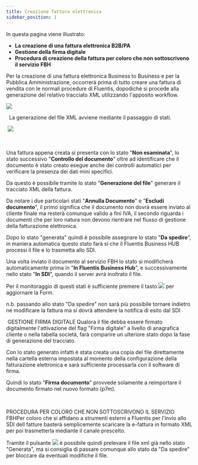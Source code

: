 ```yaml
---
title: Creazione fattura elettronica
sidebar_position: 1
---
```


In questa pagina viene illustrato:

 - **La creazione di una fattura elettronica B2B/PA**  
 - **Gestione della firma digitale**  
 - **Procedura di creazione della fattura per coloro che non sottoscrivono il servizio FBH**  

Per la creazione di una fattura elettronica Business to Business e per la Pubblica Amministrazione, occorrerà prima di tutto creare una fattura di vendita con le normali procedure di Fluentis, dopodichè si procede alla generazione del relativo tracciato XML utilizzando l'apposito workflow.

![](/img/it-it/finance-area/e-invoice/create-electronic-invoice/image01.png)

 
La generazione del file XML avviene mediante il passaggio di stati.

 ![](/img/it-it/finance-area/e-invoice/create-electronic-invoice/image02.png)

  

Una fattura appena creata si presenta con lo stato "**Non esaminata**", lo stato successivo "**Controllo del documento**" oltre ad identificare che il documento è stato creato esegue anche dei controlli automatici per verificare la presenza dei dati mini specifici.

Da questo è possibile tramite lo stato "**Generazione del file**" generare il tracciato XML della fattura.

Da notare i due particolari stati "**Annulla Documento**" e "**Escludi documento**", il primo significa che il documento non dovrà essere inviato al cliente finale ma resterà comunque valido a fini IVA, il secondo riguarda i documenti che per loro natura non devono rientrare nel flusso di gestione della fatturazione elettronica.

Dopo lo stato "generata" quindi è possibile assegnare lo stato "**Da spedire**", in maniera automatica questo stato farà si che il Fluentis Business HUB processi il file e lo trasmetta allo SDI.

Una volta inviato il documento al servizio FBH lo stato si modificherà automaticamente prima in "**In Fluentis Business Hub**", e successivamente nello stato "**In SDI**", quando il server avrà inoltrato il file.

Per il monitoraggio di questi stati è sufficiente premere il tasto ![](/img/neutral/common/search.png) per aggiornare la Form.

n.b. passando allo stato "Da spedire" non sarà più possibile tornare indietro ne modificare la fattura ma si dovrà attendere la notifica di esito dal SDI

 GESTIONE FIRMA DIGITALE Qualora il file debba essere firmato digitalmente l'attivazione del flag "Firma digitale" a livello di anagrafica cliente o nella tabella società, farà comparire un ulteriore stato dopo la fase di generazione del tracciato.

Con lo stato generato infatti è stata creata una copia del file direttamente nella cartella esterna impostata al momento della configurazione della fatturazione elettronica e sarà sufficiente processarla con il software di firma.

Quindi lo stato "**Firma documento**" provvede solamente a reimportare il documento firmato nel nuovo formato (p7m).

 

PROCEDURA PER COLORO CHE NON SOTTOSCRIVONO IL SERVIZIO FBHPer coloro che si affidano a strumenti esterni a Fluentis per l'invio allo SDI dell fatture basterà semplicemente scaricare la e-fattura in formato XML per poi trasmetterla mediante il canale prescelto.

Tramite il pulsante ![](/img/it-it/finance-area/e-invoice/create-electronic-invoice/image04.png) è possibile quindi prelevare il file xml già nello stato "Generata", ma si consiglia di passare comunque allo stato da "Da spedire" per bloccare da eventuali modifiche il file.






